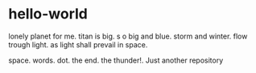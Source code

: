 # hello-world

lonely planet for me. titan is big. s o big and blue.
storm and winter. flow trough light. as light shall prevail in space. 

space.
words.
dot.
the end.
the thunder!.
Just another repository
